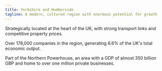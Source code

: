 ```yaml
---
title: Yorkshire and Humberside
tagline: A modern, cultured region with enormous potential for growth
---
```

Strategically located at the heart of the UK, with strong transport links and competitive property prices.


Over 178,000 companies in the region, generating 6.6% of the UK's total economic output.


Part of the Northern Powerhouse, an area with a GDP of almost 350 billion GBP and home to over one million private businesses.